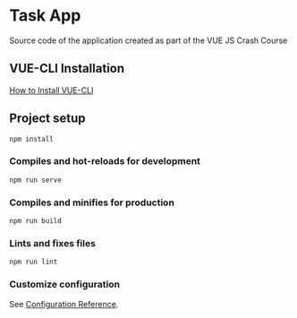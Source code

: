 # Task App

Source code of the application created as part of the VUE JS Crash Course

## VUE-CLI Installation

[How to Install VUE-CLI](https://vuejs.org/v2/guide/installation.html#CLI)

## Project setup
```
npm install
```

### Compiles and hot-reloads for development
```
npm run serve
```

### Compiles and minifies for production
```
npm run build
```

### Lints and fixes files
```
npm run lint
```

### Customize configuration
See [Configuration Reference](https://cli.vuejs.org/config/).
